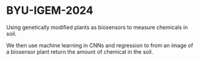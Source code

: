 # BYU-IGEM-2024

Using genetically modified plants as biosensors to measure chemicals in soil.

We then use machine learning in CNNs and regression to from an image of a biosensor plant return the amount of chemical in the soil.
